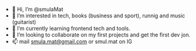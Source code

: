 - 👋 Hi, I’m @smulaMat
- 👀 I’m interested in tech, books (business and sport), runnig and music (guitarist)
- 🌱 I’m currently learning frontend tech and tools. 
- 💞️ I’m looking to collaborate on my first projects and get the first dev jon.
- 📫 mail smula.mat@gmail.com or smul.mat on IG

<!---
smulaMat/smulaMat is a ✨ special ✨ repository because its `README.md` (this file) appears on your GitHub profile.
You can click the Preview link to take a look at your changes.
--->
